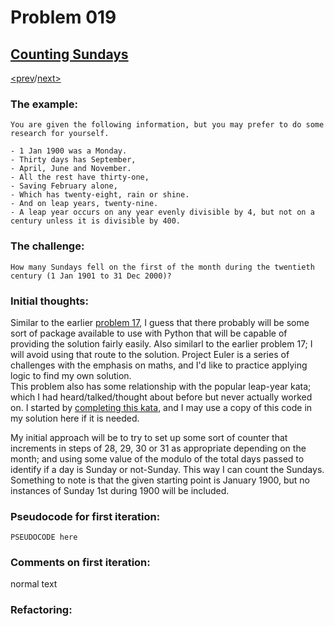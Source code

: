 # Problem 019

## [Counting Sundays](https://projecteuler.net/problem=19)

[<prev](./../018_maximum_sum_path_I/README.md)/[next>](./../README.md) 

### The example:
`You are given the following information, but you may prefer to do some research for yourself.`

```
- 1 Jan 1900 was a Monday.
- Thirty days has September,
- April, June and November.
- All the rest have thirty-one,
- Saving February alone,
- Which has twenty-eight, rain or shine.
- And on leap years, twenty-nine.
- A leap year occurs on any year evenly divisible by 4, but not on a century unless it is divisible by 400.
```

### The challenge:
`How many Sundays fell on the first of the month during the twentieth century (1 Jan 1901 to 31 Dec 2000)?`

### Initial thoughts:
Similar to the earlier 
[problem 17](./../017_number_letter_counts.README.md), 
I guess that there probably will be some sort of package available to use with Python that will be capable of providing the solution fairly easily. Also similarl to the earlier problem 17; I will avoid using that route to the solution. Project Euler is a series of challenges with the emphasis on maths, and I'd like to practice applying logic to find my own solution. \
This problem also has some relationship with the popular leap-year kata; which I had heard/talked/thought about before but never actually worked on. I started by 
[completing this kata](https://www.codewars.com/kata/reviews/553a8c52f3cc9482dc000116/groups/553c01f0a21770fd23000002), 
and I may use a copy of this code in my solution here if it is needed. 

My initial approach will be to try to set up some sort of counter that increments in steps of 28, 29, 30 or 31 as appropriate depending on the month; and using some value of the modulo of the total days passed to identify if a day is Sunday or not-Sunday. This way I can count the Sundays.\
Something to note is that the given starting point is January 1900, but no instances of Sunday 1st during 1900 will be included.

### Pseudocode for first iteration:
```
PSEUDOCODE here
```

### Comments on first iteration:
normal text

### Refactoring:

